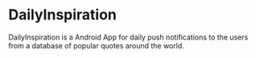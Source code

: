 # DailyInspiration
DailyInspiration is a Android App for daily push notifications to the users from a database of popular quotes around the world.
